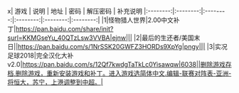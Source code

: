x| 游戏 | 说明 | 地址 | 密码 | 解压密码 | 补充说明
|:--------:|:--------:|:--------:|:--------:|:--------:|:--------:|
|1|怪物猎人世界|2.00中文补丁|https://pan.baidu.com/share/init?surl=KKMGseYu_40QTzLsw3VVBA|ejnw|||
|2|最后的生还者/美国末日||https://pan.baidu.com/s/1NrSSK20GWFZ3HORDs9XpYg|pngy|||
|3|实况足球2018|完全汉化大补v2.0|https://pan.baidu.com/s/12Qf7kwdgTaTkLc0Yisawqw|6038||删除游戏存档,删除游戏，重新安装游戏和补丁。进入游戏选简体中文.编辑-联赛对阵表-亚洲-将恒大，苏宁，上港调整到中超。|
